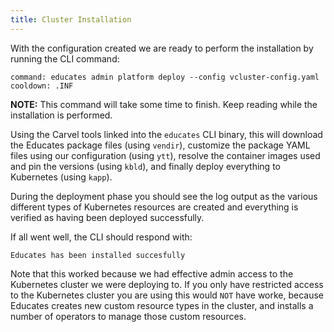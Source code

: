 ```yaml
---
title: Cluster Installation
---
```


With the configuration created we are ready to perform the installation by
running the CLI command:

```terminal:execute
command: educates admin platform deploy --config vcluster-config.yaml
cooldown: .INF
```

**NOTE:** This command will take some time to finish. Keep reading while the
installation is performed.

Using the Carvel tools linked into the `educates` CLI binary, this will download
the Educates package files (using `vendir`), customize the package YAML files
using our configuration (using `ytt`), resolve the container images used and pin
the versions (using `kbld`), and finally deploy everything to Kubernetes (using
`kapp`).

During the deployment phase you should see the log output as the various
different types of Kubernetes resources are created and everything is verified
as having been deployed successfully.

If all went well, the CLI should respond with:

```
Educates has been installed succesfully
```

Note that this worked because we had effective admin access to the Kubernetes
cluster we were deploying to. If you only have restricted access to the
Kubernetes cluster you are using this would `NOT` have worke, because
Educates creates new custom resource types in the cluster, and installs a number
of operators to manage those custom resources.
